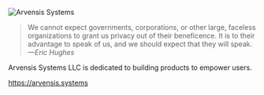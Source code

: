 ![Arvensis Systems](https://github.com/user-attachments/assets/787a4d31-78b0-4028-9e7f-a54d964baefa)

> We cannot expect governments, corporations, or other large, faceless organizations to grant us privacy out of their beneficence. It is to their advantage to speak of us, and we should expect that they will speak.
> *—Eric Hughes*

Arvensis Systems LLC is dedicated to building products to empower users.

https://arvensis.systems
